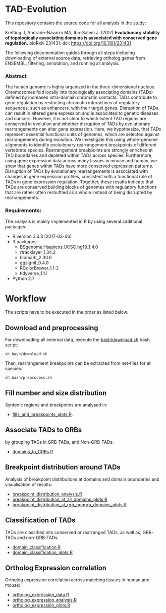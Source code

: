 # TAD-Evolution

This repository contains the source code for all analysis in the study:

Krefting J, Andrade-Navarro MA, Ibn-Salem J. (2017) **Evolutionary stability of topologically associating domains is associated with conserved gene regulation.** 
bioRxiv 231431; doi: https://doi.org/10.1101/231431 

The following documentation guides through all steps including downloading of external source data, retrieving ortholog genes from ENSEMBL, filtering, annotation, and running all analysis.

### Abstract 
The human genome is highly organized in the three-dimensional nucleus. Chromosomes fold locally into topologically associating domains (TADs) defined by increased intra-domain chromatin contacts. TADs contribute to gene regulation by restricting chromatin interactions of regulatory sequences, such as enhancers, with their target genes. Disruption of TADs can result in altered gene expression and is associated to genetic diseases and cancers. However, it is not clear to which extent TAD regions are conserved in evolution and whether disruption of TADs by evolutionary rearrangements can alter gene expression.
Here, we hypothesize, that TADs represent essential functional units of genomes, which are selected against rearrangements during evolution. We investigate this using whole-genome alignments to identify evolutionary rearrangement breakpoints of different vertebrate species. Rearrangement breakpoints are strongly enriched at TAD boundaries and depleted within TADs across species. Furthermore, using gene expression data across many tissues in mouse and human, we show that genes within TADs have more conserved expression patterns. Disruption of TADs by evolutionary rearrangements is associated with changes in gene expression profiles, consistent with a functional role of TADs in gene expression regulation.
Together, these results indicate that TADs are conserved building blocks of genomes with regulatory functions that are rather often reshuffled as a whole instead of being disrupted by rearrangements. 

### Requirements:

The analysis is mainly implemented in R by using several additional packages:

 - R version 3.3.3 (2017-03-06)
 - R packages:
	- BSgenome.Hsapiens.UCSC.hg19_1.4.0 
	- rtracklayer_1.34.2
	- biomaRt_2.30.0
	- ggsignif_0.4.0
	- RColorBrewer_1.1-2
	- tidyverse_1.1.1 
 - Python 2.7 

# Workflow
The scripts have to be executed in the order as listed below.

## Download and preprocessing
For downloading all external data, execute the [bash/download.sh](bash/download.sh) bash script:
```{bash}
sh bash/download.sh
```
Then, rearrangement breakpoints can be extracted from net-files for all species:

```{bash}
sh bash/preprocess.sh
```

## Fill number and size distribution
Syntenic regions and breakpoitns are analysed in:

 - [fills_and_breakpoints_plots.R](R/fills_and_breakpoints_plots.R).

## Associate TADs to GRBs
by grouping TADs in GRB-TADs, and Non-GRB-TADs:

 - [domains_to_GRBs.R](R/domains_to_GRBs.R)

## Breakpoint distribution around TADs
Analysis of breakpoint distributions at domains and domain boundaries and visualisation of results:

 - [breakpoint_distribution_analysis.R](R/breakpoint_distribution_analysis.R)
 - [breakpoint_distribution_at_all_domains_plots.R](R/breakpoint_distribution_at_all_domains_plots.R)
 - [breakpoint_distribution_at_grb_nongrb_domains_plots.R](R/breakpoint_distribution_at_grb_nongrb_domains_plots.R)


## Classification of TADs
TADs are classified into conserved or rearranged TADs, as well as, GRB-TADs and non-GRB-TADs:

 - [domain_classification.R](R/domain_classification.R)
 - [domain_classification_plots.R](R/domain_classification_plots.R)
 
## Ortholog Expression correlation
Ortholog expression correlation across matching tissues in human and mouse:

 - [ortholog_expression_data.R](R/ortholog_expression_data.R)
 - [ortholog_expression_analysis.R](R/ortholog_expression_analysis.R)
 - [ortholog_expression_plots.R](R/ortholog_expression_plots.R)


